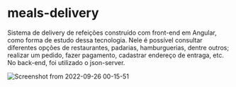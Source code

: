# meals-delivery
Sistema de delivery de refeições construído com front-end em Angular, como forma de estudo dessa tecnologia. Nele é possível consultar diferentes opções de restaurantes, padarias, hamburguerias, dentre outros; realizar um pedido, fazer pagamento, cadastrar endereço de entraga, etc. No back-end, foi utilizado o json-server.

![Screenshot from 2022-09-26 00-15-51](https://user-images.githubusercontent.com/16988157/192187061-4af5dc77-bb3f-4d62-830b-32c0252ac63a.png)


